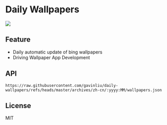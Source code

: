 # Daily Wallpapers
  
![](https://www.bing.com/th?id=OHR.NusaPenida_ZH-CN4934656933_UHD.jpg)

## Feature

- Daily automatic update of bing wallpapers
- Driving Wallpaper App Development

## API

```
https://raw.githubusercontent.com/gavinliu/daily-wallpapers/refs/heads/master/archives/zh-cn/:yyyy:MM/wallpapers.json
```

## License

MIT
  